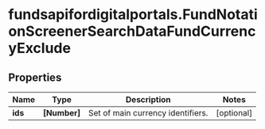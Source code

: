 # fundsapifordigitalportals.FundNotationScreenerSearchDataFundCurrencyExclude

## Properties

Name | Type | Description | Notes
------------ | ------------- | ------------- | -------------
**ids** | **[Number]** | Set of main currency identifiers. | [optional] 


